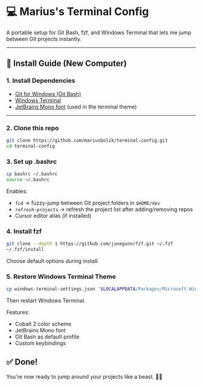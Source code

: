 # 💻 Marius's Terminal Config

A portable setup for Git Bash, fzf, and Windows Terminal that lets me jump between Git projects instantly.

---

## 🚀 Install Guide (New Computer)

### 1. Install Dependencies

- [Git for Windows (Git Bash)](https://git-scm.com/download/win)
- [Windows Terminal](https://aka.ms/terminal)
- [JetBrains Mono font](https://www.jetbrains.com/lp/mono/) (used in the terminal theme)

---

### 2. Clone this repo

```bash
git clone https://github.com/mariusbolik/terminal-config.git
cd terminal-config
```

### 3. Set up .bashrc

```bash
cp bashrc ~/.bashrc
source ~/.bashrc
```

Enables:

- `fcd` → fuzzy-jump between Git project folders in `$HOME/dev`
- `refresh-projects` → refresh the project list after adding/removing repos
- Cursor editor alias (if installed)

### 4. Install fzf

```bash
git clone --depth 1 https://github.com/junegunn/fzf.git ~/.fzf
~/.fzf/install
```

Choose default options during install.

### 5. Restore Windows Terminal Theme

```bash
cp windows-terminal-settings.json "$LOCALAPPDATA/Packages/Microsoft.WindowsTerminal_*/LocalState/settings.json"
```

Then restart Windows Terminal.

Features:

- Cobalt 2 color scheme
- JetBrains Mono font
- Git Bash as default profile
- Custom keybindings

## ✅ Done!

You're now ready to jump around your projects like a beast. 🧙‍♂️
